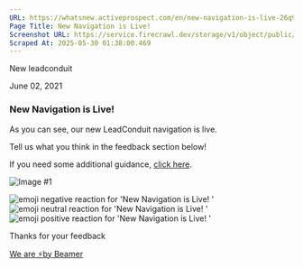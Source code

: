 ```yaml
---
URL: https://whatsnew.activeprospect.com/en/new-navigation-is-live-26q9YiTpO
Page Title: New Navigation is Live! 
Screenshot URL: https://service.firecrawl.dev/storage/v1/object/public/media/screenshot-df476c74-02af-4bd5-9ad6-e4235c94a922.png
Scraped At: 2025-05-30 01:38:00.469
---
```


New
leadconduit

June 02, 2021

### New Navigation is Live!

As you can see, our new LeadConduit navigation is live.

Tell us what you think in the feedback section below!

If you need some additional guidance, [click here](https://community.activeprospect.com/posts/4312063-leadconduit-new-navigation).

![Image #1](https://app.getbeamer.com/pictures?id=147596-77-977-9L--_vQxX77-9LQDvv73vv71STQ1NPDnvv70F77-9O--_vTHvv70AORrvv73vv71EHO-_vQ..&v=4)

![emoji negative reaction for 'New Navigation is Live! '](https://app.getbeamer.com/images/emojiNeg.svg)![emoji neutral reaction for 'New Navigation is Live! '](https://app.getbeamer.com/images/emojiNeut.svg)![emoji positive reaction for 'New Navigation is Live! '](https://app.getbeamer.com/images/emojiPos.svg)

Thanks for your feedback

[We are ⚡by Beamer](https://www.getbeamer.com/?ref=watermark_MErKJCnu12412_public&company=ActiveProspect&watermarkRef=powered&utm_term=MErKJCnu12412&utm_content=ActiveProspect&utm_source=standalone&utm_medium=footer&utm_campaign=powered)
